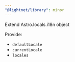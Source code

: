 ```yaml
---
"@lightnet/library": minor
---
```


Extend Astro.locals.i18n object

Provide:

- `defaultLocale`
- `currentLocale`
- `locales`
